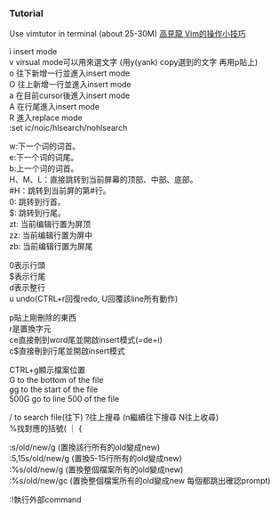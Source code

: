 ### Tutorial
Use vimtutor in terminal (about 25-30M)
[高見龍 Vim的操作小技巧](https://kaochenlong.com/2011/12/28/vim-tips/)

i insert mode  
v virsual mode可以用來選文字 (用y(yank) copy選到的文字 再用p貼上)  
o 往下新增一行並進入insert mode  
O 往上新增一行並進入insert mode  
a 在目前cursor後進入insert mode  
A 在行尾進入insert mode  
R 進入replace mode  
:set ic/noic/hlsearch/nohlsearch  
  
w:下一个词的词首。  
e:下一个词的词尾。  
b:上一个词的词首。  
H、M、L：直接跳转到当前屏幕的顶部、中部、底部。  
#H：跳转到当前屏的第#行。  
0: 跳转到行首。  
$: 跳转到行尾。  
zt: 当前编辑行置为屏顶  
zz: 当前编辑行置为屏中  
zb: 当前编辑行置为屏尾  
  
0表示行頭  
$表示行尾  
d表示整行  
u undo(CTRL+r回復redo, U回覆該line所有動作)  
  
p貼上剛刪除的東西  
r是置換字元  
ce直接刪到word尾並開啟insert模式(=de+i)  
c$直接刪到行尾並開啟insert模式  
  
CTRL+g顯示檔案位置  
G to the bottom of the file  
gg to the start of the file  
500G go to line 500 of the file  
  
/ to search file(往下) ?往上搜尋 (n繼續往下搜尋 N往上收尋)  
%找對應的括號( ｜ {  
  
:s/old/new/g (置換該行所有的old變成new)  
:5,15s/old/new/g (置換5-15行所有的old變成new)  
:%s/old/new/g (置換整個檔案所有的old變成new)  
:%s/old/new/gc (置換整個檔案所有的old變成new 每個都跳出確認prompt)  
  
:!執行外部command  


